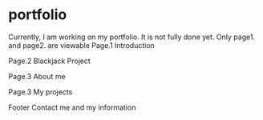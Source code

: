 # portfolio
Currently, I am working on my portfolio. It is not fully done yet. Only page1. and page2. are viewable
Page.1
Introduction

Page.2
Blackjack Project

Page.3
About me

Page.3
My projects

Footer
Contact me and my information
